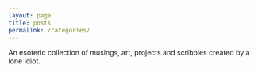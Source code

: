 ```yaml
---
layout: page
title: posts
permalink: /categories/
---
```


An esoteric collection of musings, art, projects and scribbles created by a lone idiot.